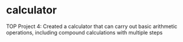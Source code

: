 # calculator
TOP Project 4: Created a calculator that can carry out basic arithmetic operations,
including compound calculations with multiple steps
